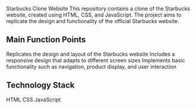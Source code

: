 Starbucks Clone Website
This repository contains a clone of the Starbucks website, created using HTML, CSS, and JavaScript. The project aims to replicate the design and functionality of the official Starbucks website.

## Main Function Points
Replicates the design and layout of the Starbucks website
Includes a responsive design that adapts to different screen sizes
Implements basic functionality such as navigation, product display, and user interaction

## Technology Stack
HTML
CSS
JavaScript
